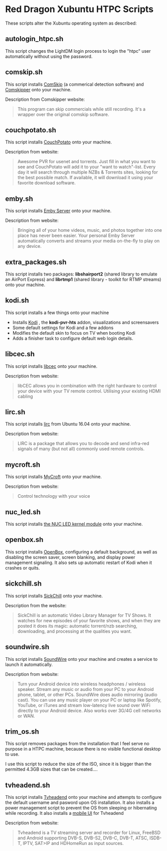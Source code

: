 # Red Dragon Xubuntu HTPC Scripts
These scripts alter the Xubuntu operating system as described:

## autologin_htpc.sh
This script changes the LightDM login process to login the "htpc" user automatically without using the password.

## comskip.sh
This script installs [ComSkip](https://www.comskip.org/) (a commerical detection software) and [Comskipper](https://github.com/Helly1206/comskipper) onto your machine.

Description from Comskipper website:
> This program can skip commercials while still recording. It's a wrapper over the original comskip software. 

## couchpotato.sh
This script installs [CouchPotato](https://couchpota.to/) onto your machine.

Description from website:
> Awesome PVR for usenet and torrents. Just fill in what you want to see and CouchPotato will add it to your "want to watch"-list. Every day it will search through multiple NZBs & Torrents sites, looking for the best possible match. If available, it will download it using your favorite download software. 

## emby.sh
This script installs [Emby Server](https://emby.media/index.html) onto your machine.

Description from website:
> Bringing all of your home videos, music, and photos together into one place has never been easier. Your personal Emby Server automatically converts and streams your media on-the-fly to play on any device.

## extra_packages.sh
This script installs two packages: **libshairport2** (shared library to emulate an AirPort Express) and **librtmp1** (shared library - toolkit for RTMP streams) onto your machine.

## kodi.sh
This script installs a few things onto your machine

- Installs [Kodi](https://kodi.tv/) , the **kodi-pvr-hts** addon, visualizations and screensavers
- Some default settings for Kodi and a few addons
- Modifies the default skin to focus on TV when booting Kodi
- Adds a finisher task to configure default web login details.

## libcec.sh
This script installs [libcec](http://libcec.pulse-eight.com/) onto your machine.

Description from website:
> libCEC allows you in combination with the right hardware to control your device with your TV remote control. Utilising your existing HDMI cabling

## lirc.sh
This script installs [lirc](http://www.lirc.org/) from Ubuntu 16.04 onto your machine.

Description from website:
> LIRC is a package that allows you to decode and send infra-red signals of many (but not all) commonly used remote controls. 

## mycroft.sh
This script installs [MyCroft](https://mycroft.ai/) onto your machine.

Description from website:
> Control technology with your voice

## nuc_led.sh
This script installs [the NUC LED kernel module](https://github.com/xptsp/intel_nuc_led) onto your machine.

## openbox.sh
This script installs [OpenBox](http://openbox.org/wiki/Main_Page), configuring a default background, as well as disabling the screen saver, screen blanking, and display power management signaling.  It also sets up automatic restart of Kodi when it crashes or quits.

## sickchill.sh
This script installs [SickChill](https://sickchill.github.io/) onto your machine.

Description from the website:
> SickChill is an automatic Video Library Manager for TV Shows.
It watches for new episodes of your favorite shows, and when they are posted it does its magic: automatic torrent/nzb searching, downloading, and processing at the qualities you want.

## soundwire.sh
This script installs [SoundWire](http://georgielabs.net/) onto your machine and creates a service to launch it automatically.

Description from website:
> Turn your Android device into wireless headphones / wireless speaker. Stream any music or audio from your PC to your Android phone, tablet, or other PCs. SoundWire does audio mirroring (audio cast). You can use any music player on your PC or laptop like Spotify, YouTube, or iTunes and stream low-latency live sound over WiFi directly to your Android device. Also works over 3G/4G cell networks or WAN.

## trim_os.sh
This script removes packages from the installation that I feel serve no purpose in a HTPC machine, because there is no visible functional desktop to use.

I use this script to reduce the size of the ISO, since it is bigger than the permitted 4.3GB sizes that can be created....

## tvheadend.sh
This script installs [Tvheadend](https://tvheadend.org/) onto your machine and attempts to configure the default username and pasword upon OS installation.  It also installs a power management script to prevent the OS from sleeping or hibernating while recording.  It also installs a [mobile UI](git://github.com/polini/TvheadendMobileUI)  for Tvheadend

Description from website:
> Tvheadend is a TV streaming server and recorder for Linux, FreeBSD and Android supporting DVB-S, DVB-S2, DVB-C, DVB-T, ATSC, ISDB-T, IPTV, SAT>IP and HDHomeRun as input sources.
